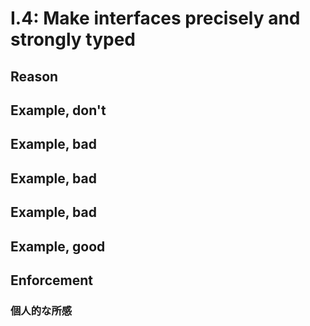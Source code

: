 # I.4: Make interfaces precisely and strongly typed

## Reason

## Example, don't

## Example, bad

## Example, bad

## Example, bad

## Example, good

## Enforcement

### 個人的な所感
